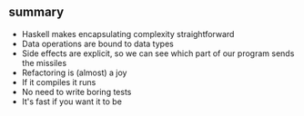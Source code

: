 ##  summary

- Haskell makes encapsulating complexity straightforward
- Data operations are bound to data types
- Side effects are explicit, so we can see which part of our program
    sends the missiles
- Refactoring is (almost) a joy
- If it compiles it runs
- No need to write boring tests
- It's fast if you want it to be
